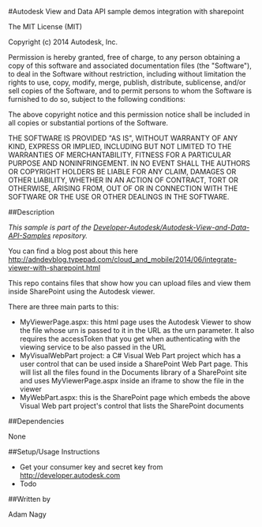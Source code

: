 #Autodesk View and Data API sample demos integration with sharepoint

The MIT License (MIT)

Copyright (c) 2014 Autodesk, Inc.

Permission is hereby granted, free of charge, to any person obtaining a copy
of this software and associated documentation files (the "Software"), to deal
in the Software without restriction, including without limitation the rights
to use, copy, modify, merge, publish, distribute, sublicense, and/or sell
copies of the Software, and to permit persons to whom the Software is
furnished to do so, subject to the following conditions:

The above copyright notice and this permission notice shall be included in all
copies or substantial portions of the Software.

THE SOFTWARE IS PROVIDED "AS IS", WITHOUT WARRANTY OF ANY KIND, EXPRESS OR
IMPLIED, INCLUDING BUT NOT LIMITED TO THE WARRANTIES OF MERCHANTABILITY,
FITNESS FOR A PARTICULAR PURPOSE AND NONINFRINGEMENT. IN NO EVENT SHALL THE
AUTHORS OR COPYRIGHT HOLDERS BE LIABLE FOR ANY CLAIM, DAMAGES OR OTHER
LIABILITY, WHETHER IN AN ACTION OF CONTRACT, TORT OR OTHERWISE, ARISING FROM,
OUT OF OR IN CONNECTION WITH THE SOFTWARE OR THE USE OR OTHER DEALINGS IN THE
SOFTWARE.


##Description

*This sample is part of the [Developer-Autodesk/Autodesk-View-and-Data-API-Samples](https://github.com/Developer-Autodesk/autodesk-view-and-data-api-samples) repository.*

You can find a blog post about this here http://adndevblog.typepad.com/cloud_and_mobile/2014/06/integrate-viewer-with-sharepoint.html

This repo contains files that show how you can upload files and view them inside SharePoint using the Autodesk viewer.

There are three main parts to this:
- MyViewerPage.aspx: this html page uses the Autodesk Viewer to show the file whose urn is  passed to it in the URL as the urn parameter. It also requires the accessToken that you get when authenticating with the viewing service to be also passed in the URL
- MyVisualWebPart project: a C# Visual Web Part project which has a user control that can be used inside a SharePoint Web Part page. This will list all the files found in the Documents library of a SharePoint site and uses MyViewerPage.aspx inside an iframe to show the file in the viewer
- MyWebPart.aspx: this is the SharePoint page which embeds the above Visual Web part project's control that lists the SharePoint documents 


##Dependencies

None

##Setup/Usage Instructions

* Get your consumer key and secret key from http://developer.autodesk.com
* Todo 


##Written by 

Adam Nagy





    
